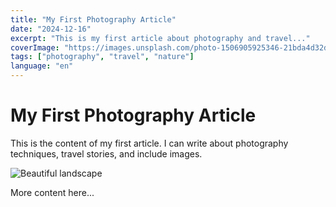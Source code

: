 ```yaml
---
title: "My First Photography Article"
date: "2024-12-16"
excerpt: "This is my first article about photography and travel..."
coverImage: "https://images.unsplash.com/photo-1506905925346-21bda4d32df4?w=600&h=400&fit=crop"
tags: ["photography", "travel", "nature"]
language: "en"
---
```


# My First Photography Article

This is the content of my first article. I can write about photography techniques, travel stories, and include images.

![Beautiful landscape](https://images.unsplash.com/photo-1506905925346-21bda4d32df4?w=800&h=600&fit=crop)

More content here...